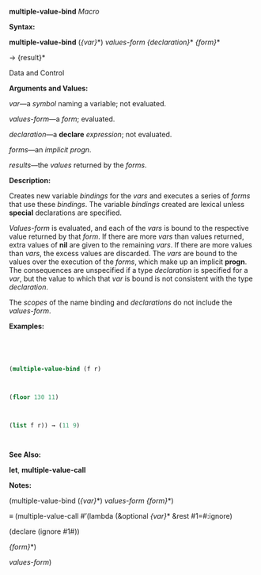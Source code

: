 **multiple-value-bind** *Macro* 



**Syntax:** 



**multiple-value-bind** (*\{var\}*\*) *values-form \{declaration\}*\* *\{form\}*\* 



→ \{result\}\* 



Data and Control 



 



 



**Arguments and Values:** 



*var*—a *symbol* naming a variable; not evaluated. 



*values-form*—a *form*; evaluated. 



*declaration*—a **declare** *expression*; not evaluated. 



*forms*—an *implicit progn*. 



*results*—the *values* returned by the *forms*. 



**Description:** 



Creates new variable *bindings* for the *vars* and executes a series of *forms* that use these *bindings*. The variable *bindings* created are lexical unless **special** declarations are specified. 



*Values-form* is evaluated, and each of the *vars* is bound to the respective value returned by that *form*. If there are more *vars* than values returned, extra values of **nil** are given to the remaining *vars*. If there are more values than *vars*, the excess values are discarded. The *vars* are bound to the values over the execution of the *forms*, which make up an implicit **progn**. The consequences are unspecified if a type *declaration* is specified for a *var*, but the value to which that *var* is bound is not consistent with the type *declaration*. 



The *scopes* of the name binding and *declarations* do not include the *values-form*. 



**Examples:**
```lisp
 



(multiple-value-bind (f r) 



(floor 130 11) 



(list f r)) → (11 9) 




```
**See Also:** 



**let**, **multiple-value-call** 



**Notes:** 



(multiple-value-bind (*\{var\}*\*) *values-form \{form\}*\*) 



≡ (multiple-value-call #’(lambda (&amp;optional *\{var\}*\* &amp;rest #1=#:ignore) 



(declare (ignore #1#)) 



*\{form\}*\*) 



*values-form*) 







 



 



